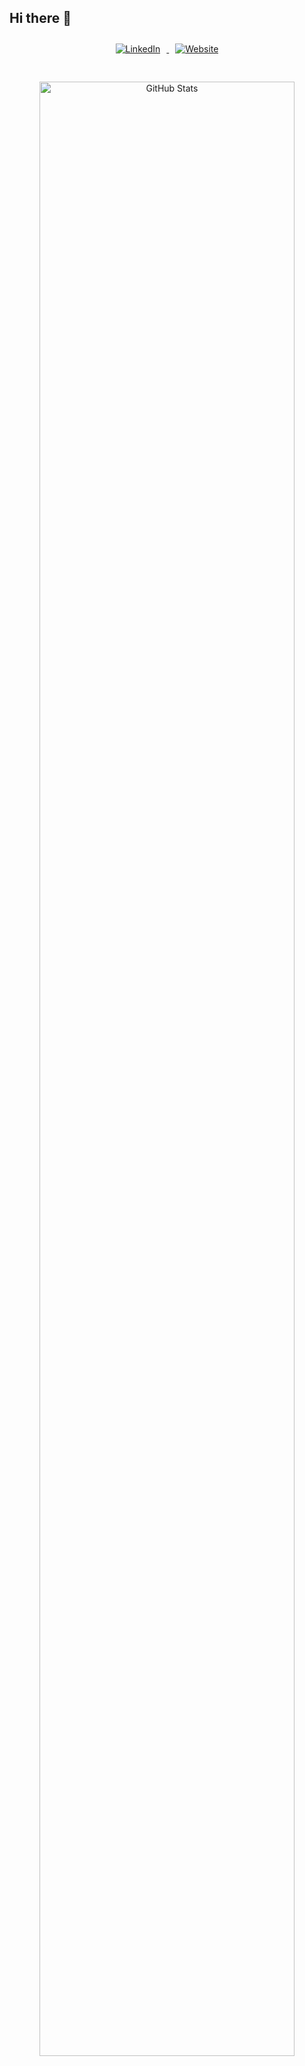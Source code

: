 ## Hi there 👋

<p align="center">
  <a href="https://www.linkedin.com/in/appilivamsikrishna/">
    <img 
      alt="LinkedIn" 
      style="max-width: 100%; height: auto; margin: 10px;" 
      src="https://img.shields.io/static/v1?label=LinkedIn&color=1b1b1b&logo=LinkedIn&style=for-the-badge&message=/appilivamsikrishna" 
    />
  </a>
  <a href="https://appili.dev/">
    <img 
      alt="Website" 
      style="max-width: 100%; height: auto; margin: 10px;" 
      src="https://img.shields.io/static/v1?color=6200ee&label=website&message=appili.dev&logo=data:image/png;base64,iVBORw0KGgoAAAANSUhEUgAAACAAAAAgCAMAAABEpIrGAAAABlBMVEVHcEz/VyIBKDrLAAAAAXRSTlMAQObYZgAAAElJREFUeNrd0jEKADAIBMHs/z+d8pBFrCwSqyM3CAHPo8M6oEFUgPskCfUWlGhBsRbtMro+YgJ+dE6arf8roV0WqI9Qv3Qrv84Ffu0AOmRW+TAAAAAASUVORK5CYII=&style=for-the-badge" 
    />
  </a>
</p>

<p align="center">
  <img 
    alt="GitHub Stats" 
    style="width: 90%; max-width: 600px; height: auto; margin-top: 20px;" 
    src="https://github-readme-streak-stats.herokuapp.com/?user=appilivamsikrishna&hide_border=true" 
  />
</p>
